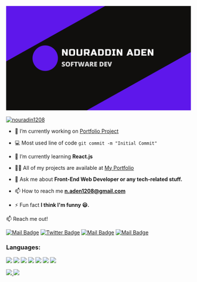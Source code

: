 
<!-- <h1 align="center">Hi, I'm Nouradin Abdurahman 👋</h1> -->
<!-- <p align="left"> <img src="https://komarev.com/ghpvc/?username=nouradinabdurahman&label=Profile%20visitor&color=0e75b6&style=flat" alt="nouradinabdurahman" /> </p> -->

<img src="https://raw.githubusercontent.com/nouradinabdurahman/nouradinabdurahman/master/Banner.png" alt="banner that says Monica Powell - software engineer">
<p align="left"> <a href="https://twitter.com/nouradin1208" target="blank"><img src="https://img.shields.io/twitter/follow/nouradin1208?logo=twitter&style=for-the-badge" alt="nouradin1208" /></a> </p>

- 🔭 I’m currently working on [Portfolio Project](https://nouradinabdurahman.github.io/My-Portifolio/)
- :computer: Most used line of code `git commit -m "Initial Commit"`
- 🌱 I’m currently learning **React.js**

- 👨‍💻 All of my projects are available at [My Portfolio](https://nouradinabdurahman.github.io/My-Portifolio/)

- 💬 Ask me about **Front-End Web Developer or any tech-related stuff.**

- 📫 How to reach me **n.aden1208@gmail.com**

- ⚡ Fun fact **I think I'm funny 😃.**


<!-- <h3 align="left">Connect with me:</h3>
<p align="left">
<a href="https://instagram.com/nouradiin_"><img align="center" target="_blank" src="https://raw.githubusercontent.com/rahuldkjain/github-profile-readme-generator/master/src/images/icons/Social/instagram.svg" alt="nouradiin_" height="30" width="40" /></a>
<a href="https://fb.com/nouradinabdurahman"><img align="center" target="_blank" src="https://raw.githubusercontent.com/rahuldkjain/github-profile-readme-generator/master/src/images/icons/Social/facebook.svg" alt="nouradinabdurahman" height="30" width="40" /></a>
<a href="https://twitter.com/nouradin1208"><img align="center" target="_blank" src="https://raw.githubusercontent.com/rahuldkjain/github-profile-readme-generator/master/src/images/icons/Social/twitter.svg" alt="nouradin1208" height="30" width="40" /></a>
<a href="https://linkedin.com/in/nouraddin-abdurahman-aden-7b91a1217"><img align="center" target="_blank" src="https://raw.githubusercontent.com/rahuldkjain/github-profile-readme-generator/master/src/images/icons/Social/linked-in-alt.svg" alt="nouraddin-abdurahman-aden-7b91a1217" height="30" width="40" /></a>
</p> -->
:mailbox: Reach me out!

[![Mail Badge](https://img.shields.io/badge/-@nouradiin_-e84393?style=flat&labelColor=e84393&logo=instagram&logoColor=white)](https://instagram.com/nouradiin_)
[![Twitter Badge](https://img.shields.io/badge/-@nouradin1208-1ca0f1?style=flat&labelColor=1ca0f1&logo=twitter&logoColor=white&link=https://twitter.com/nouradin1208)](https://twitter.com/nouradin1208)
[![Mail Badge](https://img.shields.io/badge/-Nouradin-0e76a8?style=flat&labelColor=0e76a8&logo=linkedin&logoColor=white)](https://www.linkedin.com/in/nouraddin-abdurahman-aden-7b91a1217/)
[![Mail Badge](https://img.shields.io/badge/-Nouradin-c0392b?style=flat&labelColor=c0392b&logo=gmail&logoColor=white)](mailto:n.aden1208@gmail.com)

<!--#### Profile Visits 
![visitors](https://visitor-badge.glitch.me/badge?page_id=nouradinabdurahman) -->

<!-- #### Bizness
- :paperclip: [My Resume/CV](the link)
- :email: n.aden1208@gmail.com -->

<h3 align="left">Languages:</h3>
<!-- <p align="left">  <a href="https://www.w3.org/html/" target="_blank" rel="noreferrer"> <img src="https://raw.githubusercontent.com/devicons/devicon/master/icons/html5/html5-original-wordmark.svg" alt="html5" width="40" height="40"/> </a> <a href="https://www.w3schools.com/css/" target="_blank" rel="noreferrer"> <img src="https://raw.githubusercontent.com/devicons/devicon/master/icons/css3/css3-original-wordmark.svg" alt="css3" width="40" height="40"/> </a> <a href="https://developer.mozilla.org/en-US/docs/Web/JavaScript" target="_blank" rel="noreferrer"> <img src="https://raw.githubusercontent.com/devicons/devicon/master/icons/javascript/javascript-original.svg" alt="javascript" width="40" height="40"/> </a> <a href="https://reactjs.org/" target="_blank" rel="noreferrer"> <img src="https://raw.githubusercontent.com/devicons/devicon/master/icons/react/react-original-wordmark.svg" alt="react" width="40" height="40"/> </a>  <a href="https://www.python.org" target="_blank" rel="noreferrer"> <img src="https://raw.githubusercontent.com/devicons/devicon/master/icons/python/python-original.svg" alt="python" width="40" height="40"/> </a>  <a href="https://sass-lang.com" target="_blank" rel="noreferrer"> <img src="https://raw.githubusercontent.com/devicons/devicon/master/icons/sass/sass-original.svg" alt="sass" width="40" height="40"/> </a> <a href="https://www.figma.com/" target="_blank" rel="noreferrer"> <img src="https://www.vectorlogo.zone/logos/figma/figma-icon.svg" alt="figma" width="40" height="40"/> </a>  <a href="https://www.photoshop.com/en" target="_blank" rel="noreferrer"> <img src="https://raw.githubusercontent.com/devicons/devicon/master/icons/photoshop/photoshop-line.svg" alt="photoshop" width="40" height="40"/> </a> <a href="https://git-scm.com/" target="_blank" rel="noreferrer"> <img src="https://www.vectorlogo.zone/logos/git-scm/git-scm-icon.svg" alt="git" width="40" height="40"/> </a>   <a href="https://www.linux.org/" target="_blank" rel="noreferrer"> <img src="https://raw.githubusercontent.com/devicons/devicon/master/icons/linux/linux-original.svg" alt="linux" width="40" height="40"/> </a> </p> -->
<p align="left">
  <img src="https://img.shields.io/badge/html5-%23E34F26.svg?style=for-the-badge&logo=html5&logoColor=white">
  <img src="https://img.shields.io/badge/css3-%231572B6.svg?style=for-the-badge&logo=css3&logoColor=white"> 
  <img src="https://img.shields.io/badge/javascript-%23323330.svg?style=for-the-badge&logo=javascript&logoColor=%23F7DF1">
  <img src="https://img.shields.io/badge/react-%2320232a.svg?style=for-the-badge&logo=react&logoColor=%2361DAFB">
  <img src="https://img.shields.io/badge/SASS-hotpink.svg?style=for-the-badge&logo=SASS&logoColor=white"> 
  <img src="https://img.shields.io/badge/bootstrap-%23563D7C.svg?style=for-the-badge&logo=bootstrap&logoColor=white">
  <img src="https://img.shields.io/badge/git-%23F05033.svg?style=for-the-badge&logo=git&logoColor=white">
</p>
</p>

<div align="left">
  <a href="https://github.com/nouradinabdurahman">
  <img height="180em" src="https://github-readme-stats.vercel.app/api?username=nouradinabdurahman&show_icons=true&theme=dracula&include_all_commits=true&count_private=true"/>
  <img height="180em" src="https://github-readme-stats.vercel.app/api/top-langs/?username=nouradinabdurahman&layout=compact&langs_count=7&theme=dracula"/>
</div>
<!-- <p align="left">&nbsp;<img src="https://github-readme-stats.vercel.app/api?username=nouradinabdurahman&show_icons=true&theme=radical" alt=""></p>
<p align="left">&nbsp;<img  src="https://github-readme-stats.vercel.app/api/pin/?username=nouradinabdurahman&repo=github-readme-stats&cache_seconds=86400&theme=radical" alt=""></p> -->
<!-- <p>&nbsp;<img src="https://github-readme-stats.vercel.app/api/top-langs?username=nouradinabdurahman&show_icons=true&locale=en&layout=compact" alt="nouradinabdurahman"/> 
</p> -->

<!-- <p>&nbsp;<img src="https://github-readme-stats.vercel.app/api?username=nouradinabdurahman&show_icons=true&locale=en" alt="nouradinabdurahman" /> <img src="https://github-readme-stats.vercel.app/api/top-langs?username=nouradinabdurahman&show_icons=true&locale=en&layout=compact" alt="nouradinabdurahman"/></p> -->

<!-- <p><img align="center" src="https://github-readme-streak-stats.herokuapp.com/?user=nouradinabdurahman&" alt="nouradinabdurahman" /></p> -->

<!--# My GitHub contributions as a Game of Life

[![GitHub Game of Life](https://github4life.herokuapp.com/NouradinAbdurahman.gif?z=6)](https://github4life.herokuapp.com/NouradinAbdurahman)-->
